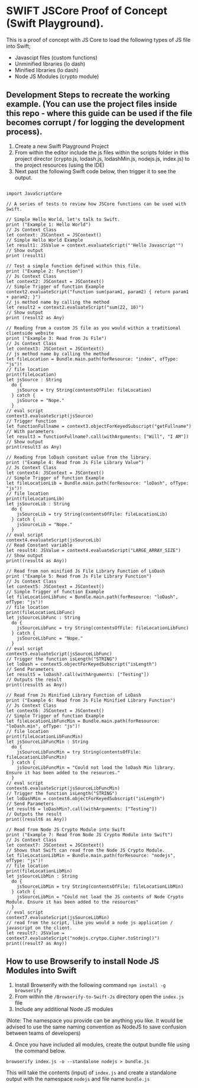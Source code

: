 # SWIFT JSCore Proof of Concept (Swift Playground).

This is a proof of concept with JS Core to load the following types of JS file into Swift;

- Javascipt files (custom functions)
- Unminified libraries (lo dash)
- Minified libraries (lo dash)
- Node JS Modules (crypto module)

## Development Steps to recreate the working example. (You can use the project files inside this repo - where this guide can be used if the file becomes corrupt / for logging the development process).

1. Create a new Swift Playground Project
2. From within the editor include the js files within the scripts folder in this project director (crypto.js, lodash.js, lodashMin.js, nodejs.js, index.js) to the project resources (using the IDE)
3. Next past the following Swift code below, then trigger it to see the output.

````

import JavaScriptCore

// A series of tests to review how JSCore functions can be used with Swift.

// Simple Hello World, let's talk to Swift.
print ("Example 1: Hello World")
// Js Context Class
let context: JSContext = JSContext()
// Simple Hello World Example
let result1: JSValue = context.evaluateScript("'Hello Javascript'")
// Show output
print (result1)

// Test a simple function defined within this file.
print ("Example 2: Function")
// Js Context Class
let context2: JSContext = JSContext()
// Simple Trigger of function Example
context2.evaluateScript("function sum(param1, param2) { return param1 + param2; }")
// js method name by calling the method
let result2 = context2.evaluateScript("sum(22, 10)")
// Show output
print (result2 as Any)

// Reading from a custom JS file as you would within a traditional clientside website
print ("Example 3: Read from Js File")
// Js Context Class
let context3: JSContext = JSContext()
// js method name by calling the method
let fileLocation = Bundle.main.path(forResource: "index", ofType: "js")!
// file location
print(fileLocation)
let jsSource : String
  do {
    jsSource = try String(contentsOfFile: fileLocation)
  } catch {
    jsSource = "Nope."
  }
// eval script
context3.evaluateScript(jsSource)
// Trigger function
let functionFullname = context3.objectForKeyedSubscript("getFullname")
// With parameters
let result3 = functionFullname?.call(withArguments: ["Will", "I AM"])
// Show output
print(result3 as Any)

// Reading from loDash constant value from the library.
print ("Example 4: Read from Js File Library Value")
// Js Context Class
let context4: JSContext = JSContext()
// Simple Trigger of function Example
let fileLocationLib = Bundle.main.path(forResource: "loDash", ofType: "js")!
// file location
print(fileLocationLib)
let jsSourceLib : String
  do {
    jsSourceLib = try String(contentsOfFile: fileLocationLib)
  } catch {
    jsSourceLib = "Nope."
  }
// eval script
context4.evaluateScript(jsSourceLib)
// Read Constant variable
let result4: JSValue = context4.evaluateScript("LARGE_ARRAY_SIZE")
// Show output
print((result4 as Any))

// Read from non minified Js File Library Function of LoDash
print ("Example 5: Read from Js File Library Function")
// Js Context Class
let context5: JSContext = JSContext()
// Simple Trigger of function Example
let fileLocationLibFunc = Bundle.main.path(forResource: "loDash", ofType: "js")!
// file location
print(fileLocationLibFunc)
let jsSourceLibFunc : String
  do {
    jsSourceLibFunc = try String(contentsOfFile: fileLocationLibFunc)
  } catch {
    jsSourceLibFunc = "Nope."
  }
// eval script
context5.evaluateScript(jsSourceLibFunc)
// Trigger the function isLength("STRING")
let loDash = context5.objectForKeyedSubscript("isLength")
// Send Parameters
let result5 = loDash?.call(withArguments: ["Testing"])
// Outputs the result
print((result5 as Any))

// Read from Js Minified Library Function of LoDash
print ("Example 6: Read from Js File Minified Library Function")
// Js Context Class
let context6: JSContext = JSContext()
// Simple Trigger of function Example
let fileLocationLibFuncMin = Bundle.main.path(forResource: "loDash.min", ofType: "js")!
// file location
print(fileLocationLibFuncMin)
let jsSourceLibFuncMin : String
  do {
    jsSourceLibFuncMin = try String(contentsOfFile: fileLocationLibFuncMin)
  } catch {
    jsSourceLibFuncMin = "Could not load the loDash Min library. Ensure it has been added to the resources."
  }
// eval script
context6.evaluateScript(jsSourceLibFuncMin)
// Trigger the function isLength("STRING")
let loDashMin = context6.objectForKeyedSubscript("isLength")
// Send Parameters
let result6 = loDashMin?.call(withArguments: ["Testing"])
// Outputs the result
print((result6 as Any))

// Read from Node JS Crypto Module into Swift
print ("Example 7: Read from Node JS Crypto Module into Swift")
// Js Context Class
let context7: JSContext = JSContext()
// Shows that Swift can read from the Node JS Crypto Module.
let fileLocationLibMin = Bundle.main.path(forResource: "nodejs", ofType: "js")!
// file location
print(fileLocationLibMin)
let jsSourceLibMin : String
  do {
    jsSourceLibMin = try String(contentsOfFile: fileLocationLibMin)
  } catch {
    jsSourceLibMin = "Could not load the JS contents of Node Crypto Module. Ensure it has been added to the resources"
  }
// eval script
context7.evaluateScript(jsSourceLibMin)
// read from the script, like you would a node js application / javascript on the client.
let result7: JSValue = context7.evaluateScript("nodejs.crytpo.Cipher.toString()")
print((result7 as Any))

````

## How to use Browserify to install Node JS Modules into Swift

1. Install Browserify with the following command `npm install -g browserify`
2. From within the `/Browserify-to-Swift-Js` directory open the `index.js` file
3. Include any additional Node JS modules

(Note: The namespace you provide can be anything you like. It would be advised to use the same naming convention as NodeJS to save confusion between teams of developers)

4. Once you have included all modules, create the output bundle file using the command below.

```` 
browserify index.js -o --standalone nodejs > bundle.js
````

This will take the contents (input) of `index.js` and create a standalone output
with the namespace `nodejs` and file name `bundle.js`

